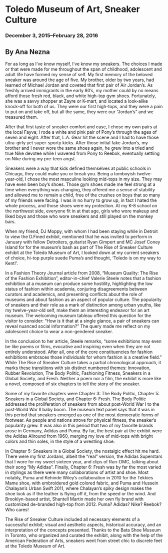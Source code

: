 # Toledo Museum of Art, Sneaker Culture
### December 3, 2015–February 28, 2016
## By Ana Nezna


For as long as I’ve know myself, I’ve know my sneakers. The choices I made or that were made for me throughout the span of childhood, adolescent and adult life have formed my sense of self. My first memory of the beloved sneaker was around the age of five. My brother, older by two years, had learned of Michael Jordan and coveted that first pair of Air Jordan’s.  As freshly arrived immigrants in the early 80’s, my mother could by no means afford those fresh red, black, and white high-top gym shoes. Fortunately, she was a savvy shopper at Zayre or K-mart, and located a look-alike knock-off for both of us.  They were our first high-tops, and they were a pain to put on and take off, but all the same, they were our “Jordan’s” and we treasured them.

After that first taste of sneaker comfort and ease, I chose my own pairs at the local Fayva; I rode a white and pink pair of Pony’s through the ages of seven and eight. After that, L.A. Gear hit the scene and I had to have those ultra-girly yet super-sporty kicks.  After those initial fake Jordan’s, my brother and I never wore the same shoes again, he grew into a tried and true Nike devotee while I wavered from Pony to Reebok, eventually settling on Nike during my pre-teen angst.

Sneakers were a way that kids defined themselves at public schools in Chicago, they could make you or break you. Being a tomboyish twelve-year-old, I chose the most masculine looking mid-tops in my size. They may have even been boy’s shoes. Those gym shoes made me feel strong at a time when everything was changing, they offered me a sense of stability and allowed me to remain a child, free of the crushes on boys that so many of my friends were facing. I was in no hurry to grow up, in fact I hated the whole process, and those shoes were my protection. At my K-8 school on the northwest side, everyone fit in at that age, girls who wore makeup and liked boys and those who wore sneakers and still played on the monkey bars.

When my friend, DJ Moppy, with whom I had been staying while in Detroit to view the D.Fined exhibit, mentioned that he was invited to perform in January with fellow Detroiters, guitarist Ryan Gimpert and MC Josef Coney Island for for the museum’s bash as part of The Rise of Sneaker Culture exhibit at the Toledo Museum of Art, I looked down at my current sneakers of choice, hi-top purple suede Puma’s and thought, ‘Toledo is on my way to Kent!’.

In a Fashion Theory Journal article from 2008, “Museum Quality: The Rise of the Fashion Exhibition”, editor-in-chief Valerie Steele notes that a fashion exhibition at a museum can produce some hostility, highlighting the low status of fashion within academia, conjuring disagreements between curators and academics, and presenting conflicts about the role of museums and about fashion as an aspect of popular culture. The popularity of sneakers and their role as a mark of distinction among urban youths, like my twelve-year-old self, make them an interesting endeavor for an art museum. The welcoming museum tableau offered this question for the visitor to consider: “How is it that at a single glance, a pair of sneakers can reveal nuanced social information?” The query made me reflect on my adolescent choice to wear a non-gendered sneaker.

In the conclusion to her article, Steele remarks, “some exhibitions may even be like poems or films, evocative and inspiring even when they are not entirely understood. After all, one of the core constituencies for fashion exhibitions embraces those individuals for whom fashion is a creative field.” While The Rise of Sneaker Culture takes a partial chronological approach, it marks these transitions with six distinct numbered themes: Innovation, Rubber Revolution, The Body Politic, Fashioning Fitness, Sneakers in a Global Society, and Fresh. Neither a poem nor a film, the exhibit is more like a novel, composed of six chapters to tell the story of the sneaker.

Some of my favorite chapters were Chapter 3: The Body Politic, Chapter 5: Sneakers in a Global Society, and Chapter 6: Fresh. The Body Politic addressed the proliferation of sneakers from about post-World War I to the post-World War II baby boom. The museum text panel says that it was in this period that sneakers emerged as one of the most democratic forms of footwear. As people and nations strove for physical fitness, the sneaker’s popularity grew. It was also in this period that two of my favorite brands arose in Germany, Adidas and Puma. By far, the best pair at the exhibit were the Adidas Allround from 1960, merging my love of mid-tops with bright colors and thin soles, in the style of a wrestling shoe.

In Chapter 5: Sneakers in a Global Society, the nostalgic effect hit me hard. There were my first Jordans, albeit the “real” version, the Adidas Superstars that I wore for my sweet sixteen year, and clips of Run-DMC, talking about their song “My Adidas”. Finally, Chapter 6: Fresh was by far the most varied in stylings as there were many collaborations of artist and shoe. Most notably, Puma and Kehinde Wiley’s collaboration in 2010 for the Tekkies Mame shoe, with embroidered gold colored fabric, and Puma and Hussein Chalayan’s Urban Swift 2011, where Chalayan’s spiky design makes the shoe look as if the leather is flying off it, from the speed or the wind. And Brooklyn-based artist, Shantell Martin made her own fly brand with customized de-branded high-top from 2012. Puma? Adidas? Nike? Reebok? Who cares!

The Rise of Sneaker Culture included all necessary elements of a successful exhibit; visual and aesthetic aspects, historical accuracy, and an interpretation of the concepts presented. Thanks to the Bata Shoe Museum in Toronto, who organized and curated the exhibit, along with the help of the American Federation of Arts, sneakers went from street chic to discrete feet at the Toledo Museum of Art.
